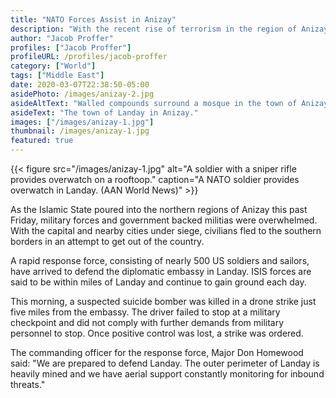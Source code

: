 ```yaml
---
title: "NATO Forces Assist in Anizay"
description: "With the recent rise of terrorism in the region of Anizay, US forces have arrived to defend the embassy in Landay."
author: "Jacob Proffer"
profiles: ["Jacob Proffer"]
profileURL: /profiles/jacob-proffer
category: ["World"]
tags: ["Middle East"]
date: 2020-03-07T22:38:50-05:00
asidePhoto: /images/anizay-2.jpg
asideAltText: "Walled compounds surround a mosque in the town of Anizay."
asideText: "The town of Landay in Anizay."
images: ["/images/anizay-1.jpg"]
thumbnail: /images/anizay-1.jpg
featured: true
---
```


{{< figure src="/images/anizay-1.jpg" alt="A soldier with a sniper rifle provides overwatch on a rooftoop." caption="A NATO soldier provides overwatch in Landay. (AAN World News)" >}}

As the Islamic State poured into the northern regions of Anizay this past Friday, military forces and government backed militias were overwhelmed. With the capital and nearby cities under siege, civilians fled to the southern borders in an attempt to get out of the country.

A rapid response force, consisting of nearly 500 US soldiers and sailors, have arrived to defend the diplomatic embassy in Landay. ISIS forces are said to be within miles of Landay and continue to gain ground each day.

This morning, a suspected suicide bomber was killed in a drone strike just five miles from the embassy. The driver failed to stop at a military checkpoint and did not comply with further demands from military personnel to stop. Once positive control was lost, a strike was ordered.

The commanding officer for the response force, Major Don Homewood said: "We are prepared to defend Landay. The outer perimeter of Landay is heavily mined and we have aerial support constantly monitoring for inbound threats."

